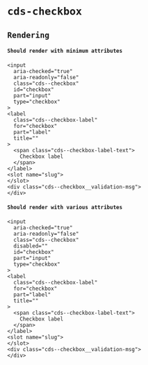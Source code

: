 # `cds-checkbox`

## `Rendering`

####   `Should render with minimum attributes`

```
<input
  aria-checked="true"
  aria-readonly="false"
  class="cds--checkbox"
  id="checkbox"
  part="input"
  type="checkbox"
>
<label
  class="cds--checkbox-label"
  for="checkbox"
  part="label"
  title=""
>
  <span class="cds--checkbox-label-text">
    Checkbox label
  </span>
</label>
<slot name="slug">
</slot>
<div class="cds--checkbox__validation-msg">
</div>

```

####   `Should render with various attributes`

```
<input
  aria-checked="true"
  aria-readonly="false"
  class="cds--checkbox"
  disabled=""
  id="checkbox"
  part="input"
  type="checkbox"
>
<label
  class="cds--checkbox-label"
  for="checkbox"
  part="label"
  title=""
>
  <span class="cds--checkbox-label-text">
    Checkbox label
  </span>
</label>
<slot name="slug">
</slot>
<div class="cds--checkbox__validation-msg">
</div>

```

